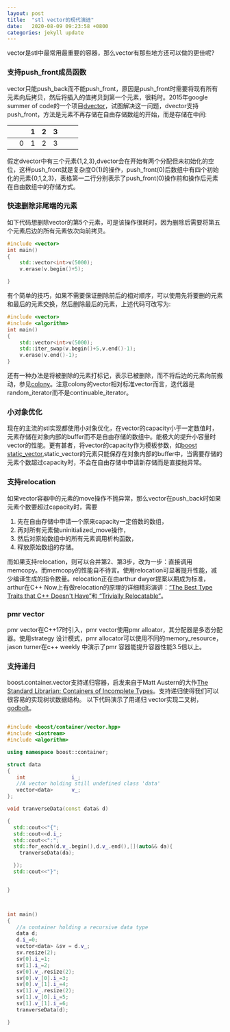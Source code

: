```yaml
---
layout: post
title:  "stl vector的现代演进"
date:   2020-08-09 09:23:58 +0800
categories: jekyll update
---
```

vector是stl中最常用最重要的容器，那么vector有那些地方还可以做的更佳呢?
### 支持push_front成员函数
vector只能push_back而不能push_front，原因是push_front时需要将现有所有元素向后拷贝，然后将插入的值拷贝到第一个元素，很耗时。2015年google summer of code的一个项目[dvector](https://github.com/erenon/double_ended)，试图解决这一问题，dvector支持push_front，方法是元素不再存储在自由存储数组的开始，而是存储在中间:

|&nbsp;|&nbsp; | 1 | 2 | 3 |&nbsp;|&nbsp;|
|:-:| :-: |:-:| :-: |:-:| :-: |:-:|
|&nbsp;|0 | 1 | 2 | 3 |&nbsp;|&nbsp;|

假定dvector中有三个元素{1,2,3},dvector会在开始有两个分配但未初始化的空位，这样push_front就是复杂度O(1)的操作，push_front(0)后数组中有四个初始化的元素{0,1,2,3}，表格第一二行分别表示了push_front(0)操作前和操作后元素在自由数组中的存储方式。

### 快速删除非尾端的元素

如下代码想删除vector的第5个元素，可是该操作很耗时，因为删除后需要将第五个元素后边的所有元素依次向前拷贝。

```cpp
#include <vector>
int main()
{
    std::vector<int>v(5000);
    v.erase(v.begin()+5);

}
```
有个简单的技巧，如果不需要保证删除前后的相对顺序，可以使用先将要删的元素和最后的元素交换，然后删除最后的元素，上述代码可改写为:

```cpp
#include <vector>
#include <algorithm>
int main()
{
    std::vector<int>v(5000);
    std::iter_swap(v.begin()+5,v.end()-1);
    v.erase(v.end()-1);
}
```
还有一种办法是将被删除的元素打标记，表示已被删除，而不将后边的元素向前搬动，参见[colony](https://plflib.org/colony.htm)。注意colony的vector相对标准vector而言，迭代器是random_iterator而不是continuable_iterator。

### 小对象优化
现在的主流的stl实现都使用小对象优化，在vector的capacity小于一定数值时，元素存储在对象内部的buffer而不是自由存储的数组中。能极大的提升小容量时vector的性能。更有甚者，将vector的capacity作为模板参数，如[boost static_vector](https://www.boost.org/doc/libs/1_57_0/doc/html/container/non_standard_containers.html#container.non_standard_containers.static_vector),static_vector的元素只能保存在对象内部的buffer中，当需要存储的元素个数超过capacity时，不会在自由存储中申请新存储而是直接抛异常。

### 支持relocation
如果vector容器中的元素的move操作不抛异常，那么vector在push_back时如果元素个数要超过capacity时，需要
1. 先在自由存储中申请一个原来capacity一定倍数的数组，
2. 再对所有元素做uninitialized_move操作，
3. 然后对原始数组中的所有元素调用析构函数，
4. 释放原始数组的存储。

而如果支持relocation，则可以合并第2、第3步，改为一步：直接调用memcopy。而memcopy的性能自不待言。使用relocation可显著提升性能，减少编译生成的指令数量。relocation正在由arthur dwyer提案以期成为标准，arthur在C++ Now上有做relocation的原理的详细精彩演讲：[“The Best Type Traits that C++ Doesn't Have”](https://youtu.be/MWBfmmg8-Yo)和[ “Trivially Relocatable”](https://youtu.be/SGdfPextuAU)。

### pmr vector
pmr vector在C++17时引入，pmr vector使用pmr alloator，其分配器是多态分配器。使用strategy 设计模式，pmr allocator可以使用不同的memory_resource，jason turner在c\++ weekly 中演示了pmr 容器能提升容器性能3.5倍以上。


### 支持递归
boost.container.vector支持递归容器，启发来自于Matt Austern的大作[The Standard Librarian: Containers of Incomplete Types](https://www.drdobbs.com/the-standard-librarian-containers-of-inc/184403814)。支持递归使得我们可以很容易的实现树状数据结构。
以下代码演示了用递归 vector实现二叉树，[godbolt](https://godbolt.org/z/oGTv17)。
```cpp

#include <boost/container/vector.hpp>
#include <iostream>
#include <algorithm>

using namespace boost::container;

struct data
{
   int               i_;
   //A vector holding still undefined class 'data'
   vector<data>      v_;
};

void tranverseData(const data& d)

{
  std::cout<<"{";
  std::cout<<d.i_;
  std::cout<<":";
  std::for_each(d.v_.begin(),d.v_.end(),[](auto&& da){
    tranverseData(da);

  });
  std::cout<<"}";


}



int main()
{
   //a container holding a recursive data type
   data d;
   d.i_=0;
   vector<data> &sv = d.v_;
   sv.resize(2);
   sv[0].i_=1;
   sv[1].i_=2;
   sv[0].v_.resize(2);
   sv[0].v_[0].i_=3;
   sv[0].v_[1].i_=4;
   sv[1].v_.resize(2);
   sv[1].v_[0].i_=5;
   sv[1].v_[1].i_=6;
   tranverseData(d);

}

```
